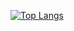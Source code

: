 [![Top Langs](https://github-readme-stats.vercel.app/api/top-langs/?username=hypercomrade)](https://github.com/anuraghazra/github-readme-stats)
